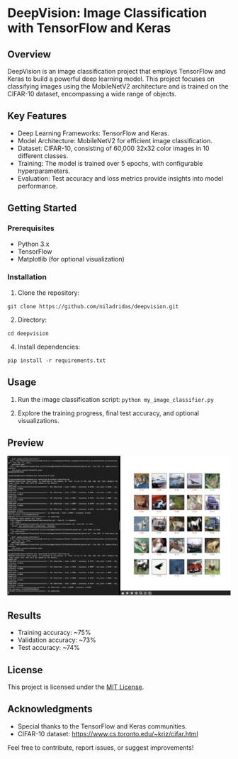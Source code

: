 # DeepVision: Image Classification with TensorFlow and Keras

## Overview
DeepVision is an image classification project that employs TensorFlow and Keras to build a powerful deep learning model. This project focuses on classifying images using the MobileNetV2 architecture and is trained on the CIFAR-10 dataset, encompassing a wide range of objects.

## Key Features

- Deep Learning Frameworks: TensorFlow and Keras.
- Model Architecture: MobileNetV2 for efficient image classification.
- Dataset: CIFAR-10, consisting of 60,000 32x32 color images in 10 different classes.
- Training: The model is trained over 5 epochs, with configurable hyperparameters.
- Evaluation: Test accuracy and loss metrics provide insights into model performance.

## Getting Started
### Prerequisites
- Python 3.x
- TensorFlow
- Matplotlib (for optional visualization)

### Installation
1. Clone the repository:
```
git clone https://github.com/niladridas/deepvision.git
```
2. Directory:
```
cd deepvision
```
4. Install dependencies:
```
pip install -r requirements.txt
```

## Usage
1. Run the image classification script:
`python my_image_classifier.py`

2. Explore the training progress, final test accuracy, and optional visualizations.

## Preview

![Test Image](https://github.com/niladrridas/deepvision/blob/main/data/test1.png)

## Results

- Training accuracy: ~75%
- Validation accuracy: ~73%
- Test accuracy: ~74%

## License

This project is licensed under the [MIT License](https://github.com/niladridas/deepvision?tab=MIT-1-ov-file).

## Acknowledgments

- Special thanks to the TensorFlow and Keras communities.
- CIFAR-10 dataset: https://www.cs.toronto.edu/~kriz/cifar.html

Feel free to contribute, report issues, or suggest improvements!
